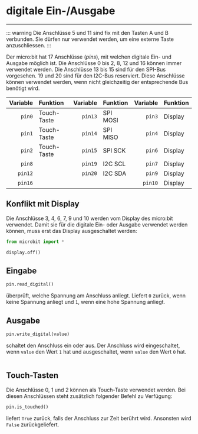 # digitale Ein-/Ausgabe
---

::: warning
Die Anschlüsse 5 und 11 sind fix mit den Tasten A und B verbunden. Sie dürfen nur verwendet werden, um eine externe Taste anzuschliessen.
:::

Der micro:bit hat 17 Anschlüsse (*pins*), mit welchen digitale Ein- und Ausgabe möglich ist. Die Anschlüsse 0 bis 2, 8, 12 und 16 können immer verwendet werden. Die Anschlüsse 13 bis 15 sind für den SPI-Bus vorgesehen. 19 und 20 sind für den I2C-Bus reserviert. Diese Anschlüsse können verwendet werden, wenn nicht gleichzeitig der entsprechende Bus benötigt wird.

| Variable | Funktion    | Variable | Funktion | Variable | Funktion |
| --------:|:----------- | --------:|:-------- | --------:|:-------- |
|   `pin0` | Touch-Taste |  `pin13` | SPI MOSI |   `pin3` | Display  |
|   `pin1` | Touch-Taste |  `pin14` | SPI MISO |   `pin4` | Display  |
|   `pin2` | Touch-Taste |  `pin15` | SPI SCK  |   `pin6` | Display  |
|   `pin8` |             |  `pin19` | I2C SCL  |   `pin7` | Display  |
|  `pin12` |             |  `pin20` | I2C SDA  |   `pin9` | Display  |
|  `pin16` |             |          |          |  `pin10` | Display  |

## Konflikt mit Display

Die Anschlüsse 3, 4, 6, 7, 9 und 10 werden vom Display des micro:bit verwendet. Damit sie für die digitale Ein- oder Ausgabe verwendet werden können, muss erst das Display ausgeschaltet werden:

``` python
from microbit import *

display.off()
```

## Eingabe

~~~ python
pin.read_digital()
~~~
überprüft, welche Spannung am Anschluss anliegt. Liefert `0` zurück, wenn keine Spannung anliegt und `1`, wenn eine hohe Spannung anliegt.

## Ausgabe

~~~ python
pin.write_digital(value)
~~~
schaltet den Anschluss ein oder aus. Der Anschluss wird eingeschaltet, wenn `value` den Wert `1` hat und ausgeschaltet, wenn `value` den Wert `0` hat.

``` python ./blink.py
```

## Touch-Tasten

Die Anschlüsse 0, 1 und 2 können als Touch-Taste verwendet werden. Bei diesen Anschlüssen steht zusätzlich folgender Befehl zu Verfügung:

~~~ python
pin.is_touched()
~~~
liefert `True` zurück, falls der Anschluss zur Zeit berührt wird. Ansonsten wird `False` zurückgeliefert.
